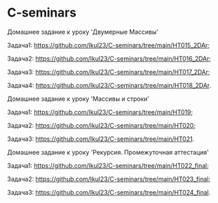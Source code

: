  # C-seminars
 Домашнее задание к уроку 'Двумерные Массивы'

 Задача1: https://github.com/Ikul23/C-seminars/tree/main/HT015_2DAr; 

 Задача2: https://github.com/Ikul23/C-seminars/tree/main/HT016_2DAr;

 Задача3: https://github.com/Ikul23/C-seminars/tree/main/HT017_2DAr;

 Задача4: https://github.com/Ikul23/C-seminars/tree/main/HT018_2DAr.

Домашнее задание к уроку 'Массивы и строки'

 Задача1: https://github.com/Ikul23/C-seminars/tree/main/HT019; 
 
 Задача2: https://github.com/Ikul23/C-seminars/tree/main/HT020;

 Задача3: https://github.com/Ikul23/C-seminars/tree/main/HT021.


Домашнее задание к уроку 'Рекурсия. Промежуточная аттестация'

 Задача1: https://github.com/Ikul23/C-seminars/tree/main/HT022_final; 
 
 Задача2: https://github.com/Ikul23/C-seminars/tree/main/HT023_final;

 Задача3: https://github.com/Ikul23/C-seminars/tree/main/HT024_final.